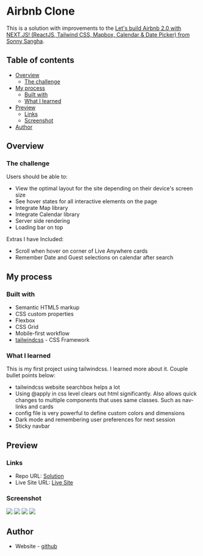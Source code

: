 # Airbnb Clone

This is a solution with improvements to the [Let's build Airbnb 2.0 with NEXT.JS! (ReactJS, Tailwind CSS, Mapbox, Calendar & Date Picker) from Sonny Sangha](https://www.youtube.com/watch?v=b8gBIphfCqw).

## Table of contents

-   [Overview](#overview)
    -   [The challenge](#the-challenge)
-   [My process](#my-process)
    -   [Built with](#built-with)
    -   [What I learned](#what-i-learned)
-   [Preview](#preview)
    -   [Links](#links)
    -   [Screenshot](#screenshot)
-   [Author](#author)

## Overview

### The challenge

Users should be able to:

-   View the optimal layout for the site depending on their device's screen size
-   See hover states for all interactive elements on the page
-   Integrate Map library
-   Integrate Calendar library
-   Server side rendering
-   Loading bar on top

Extras I have Included:

-   Scroll when hover on corner of Live Anywhere cards
-   Remember Date and Guest selections on calendar after search

## My process

### Built with

-   Semantic HTML5 markup
-   CSS custom properties
-   Flexbox
-   CSS Grid
-   Mobile-first workflow
-   [tailwindcss](https://tailwindcss.com/) - CSS Framework

### What I learned

This is my first project using tailwindcss. I learned more about it. Couple bullet points below:

-   tailwindcss website searchbox helps a lot
-   Using @apply in css level clears out html significantly. Also allows quick changes to multiple components that uses same classes. Such as nav-links and cards
-   config file is very powerful to define custom colors and dimensions
-   Dark mode and remembering user preferences for next session
-   Sticky navbar

## Preview

### Links

-   Repo URL: [Solution](https://github.com/enszrlu/airbnb-clone)
-   Live Site URL: [Live Site](https://airbnb-clone-nine-puce.vercel.app/)

### Screenshot

![](./public/screenshots/Airbnb-Clone_desktop_home.png)
![](./public/screenshots/Airbnb-Clone_desktop_search.png)
![](./public/screenshots/Airbnb-Clone_mobile_home.png)
![](./public/screenshots/Airbnb-Clone_mobile_search.png)

## Author

-   Website - [github](https://github.com/enszrlu)
